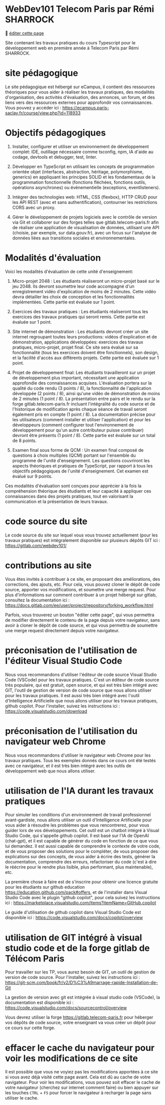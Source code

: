 # WebDev101 Telecom Paris par Rémi SHARROCK

:memo: [éditer cette page](https://gitlab.com/-/ide/project/webdev101/webdev101.gitlab.io/edit/main/-/README.md)

Site contenant les travaux pratiques du cours Typescript pour le développement web en première année à Telecom Paris par Rémi SHARROCK.

# site pédagogique

Le site pédagogique est hébergé sur eCampus, il contient des ressources théoriques pour vous aider à réaliser les travaux pratiques, des modalités d'organisation, des activités d'évaluation, des annonces, un forum, et des liens vers des ressources externes pour approfondir vos connaissances. Vous pouvez y accéder ici :
https://ecampus.paris-saclay.fr/course/view.php?id=118933

# Objectifs pédagogiques

1. Installer, configurer et utiliser un environnement de développement complet: IDE, outillage nécessaire comme tsconfig, npm, IA d'aide au codage, devtools et debugger, test, linter.

2. Développer en TypeScript en utilisant les concepts de programmation orientée objet (interfaces, abstraction, héritage, polymorphisme, generics) en appliquant les principes SOLID et les fondamentaux de la programmation fonctionnelle (fonctions fléchées, fonctions outils, opérations asynchrones) ou événementielle (exceptions, eventlisteners).

3. Intégrer des technologies web: HTML, CSS (flexbox), HTTP CRUD pour les API REST (avec et sans authentification), contourner les restrictions CORS avec un proxy.

4. Gérer le développement de projets logiciels avec le contrôle de version via Git et collaborer sur des forges telles que gitlab.telecom-paris.fr afin de réaliser une application de visualisation de données, utilisant une API (choisie, par exemple, sur data.gouv.fr), avec un focus sur l'analyse de données liées aux transitions sociales et environnementales.

# Modalités d'évaluation

Voici les modalités d'évaluation de cette unité d'enseignement:

1. Micro-projet 2048 : Les étudiants réaliseront un micro-projet basé sur le jeu 2048. Ils devront soumettre leur code accompagné d'un enregistrement vidéo d'explication de moins de 2 minutes. Cette vidéo devra détailler les choix de conception et les fonctionnalités implémentées. Cette partie est évaluée sur 1 point.
   
2. Exercices des travaux pratiques : Les étudiants réaliseront tous les exercices des travaux pratiques qui seront remis. Cette partie est évaluée sur 1 point.

3. Site internet de démonstration : Les étudiants devront créer un site internet regroupant toutes leurs productions: vidéos d'explication et de démonstration, applications développées: exercices des travaux pratiques, micro-projet, projet final. Ce site sera évalué sur sa fonctionnalité (tous les exercices doivent être fonctionnels), son design, et la facilité d'accès aux différents projets. Cette partie est évaluée sur 1 point.

4. Projet de développement final: Les étudiants travailleront sur un projet de développement plus important, nécessitant une application approfondie des connaissances acquises. L'évaluation portera sur la qualité du code rendu (3 points / 8), la fonctionnalité de l'application développée (2 points / 8), ainsi qu'une vidéo de démonstration de moins de 2 minutes (1 point / 8). La présentation entre pairs et le rendu sur la forge gitlab.telecom-paris.fr incluant l'intégralité du code source et de l'historique de modification après chaque séance de travail seront également pris en compte (1 point / 8). La documentation précise pour les utilisateurs (comment installer et utiliser l'application) et pour les développeurs (comment configurer tout l'environnement de développement pour qu'un autre contributeur puisse contribuer) devront être présents (1 point / 8). Cette partie est évaluée sur un total de 8 points.

5. Examen final sous forme de QCM : Un examen final composé de questions à choix multiples (QCM) portant sur l'ensemble du programme de l'unité d'enseignement. Les questions couvriront les aspects théoriques et pratiques de TypeScript, par rapport à tous les objectifs pédagogiques de l'unité d'enseignement. Cet examen est évalué sur 9 points.

Ces modalités d'évaluation sont conçues pour apprécier à la fois la compréhension théorique des étudiants et leur capacité à appliquer ces connaissances dans des projets pratiques, tout en valorisant la communication et la présentation de leurs travaux.

# code source du site

Le code source du site sur lequel vous vous trouvez actuellement (pour les travaux pratiques) est intégralement disponible sur plusieurs dépôts GIT ici :
https://gitlab.com/webdev101/

# contributions au site

Vous êtes invités à contribuer à ce site, en proposant des améliorations, des corrections, des ajouts, etc. Pour cela, vous pouvez cloner le dépôt de code source, apporter vos modifications, et soumettre une merge request. Pour plus d'informations sur comment contribuer à un projet hébergé sur gitlab, consultez la documentation ici : https://docs.gitlab.com/ee/user/project/repository/forking_workflow.html

Parfois, vous trouverez un bouton "éditer cette page", qui vous permettra de modifier directement le contenu de la page depuis votre navigateur, sans avoir à cloner le dépôt de code source, et qui vous permettra de soumettre une merge request directement depuis votre navigateur.

# préconisation de l'utilisation de l'éditeur Visual Studio Code

Nous vous recommandons d'utiliser l'éditeur de code source Visual Studio Code (VSCode) pour les travaux pratiques. C'est un éditeur de code source très populaire, qui est gratuit, open source, et qui est très bien intégré avec GIT, l'outil de gestion de version de code source que nous allons utiliser pour les travaux pratiques. Il est aussi très bien intégré avec l'outil d'Intelligence Artificielle que nous allons utiliser pour les travaux pratiques, github copilot. Pour l'installer, suivez les instructions ici : https://code.visualstudio.com/download

# préconisation de l'utilisation du navigateur web Chrome

Nous vous recommandons d'utiliser le navigateur web Chrome pour les travaux pratiques. Tous les exemples donnés dans ce cours ont été testés avec ce navigateur, et il est très bien intégré avec les outils de développement web que nous allons utiliser.

# utilisation de l'IA durant les travaux pratiques

Pour simuler les conditions d'un environnement de travail professionnel avant-gardiste, nous allons utiliser un outil d'Intelligence Artificielle pour vous aider à résoudre les problèmes que vous rencontrerez, pour vous guider lors de vos développements. Cet outil est un chatbot intégré à Visual Studio Code, qui s'appelle github copilot. Il est basé sur l'IA de OpenAI (chat-gpt), et il est capable de générer du code en fonction de ce que vous lui demandez. Il est aussi capable de comprendre le contexte de votre code, et de vous proposer des solutions pour le compléter, de vous proposer des explications sur des concepts, de vous aider à écrire des tests, générer la documentation, comprendre des erreurs, refactoriser du code (c'est à dire le réécrire pour le rendre plus lisible, plus performant, plus maintenable), etc.

La première chose à faire est de s'inscrire pour obtenir une licence gratuite pour les étudiants sur github education https://education.github.com/pack#offers, et de l'installer dans Visual Studio Code avec le plugin "github copilot", pour cela suivez les instructions ici : https://marketplace.visualstudio.com/items?itemName=GitHub.copilot

Le guide d'utilisation de github copilot dans Visual Studio Code est disponible ici : https://code.visualstudio.com/docs/copilot/overview

# utilisation de GIT intégré à visual studio code et de la forge gitlab de Télécom Paris

Pour travailler sur les TP, vous aurez besoin de GIT, un outil de gestion de version de code source. Pour l'installer, suivez les instructions ici : https://git-scm.com/book/fr/v2/D%C3%A9marrage-rapide-Installation-de-Git

La gestion de version avec git est intégrée à visual studio code (VSCode), la documentation est disponible ici : https://code.visualstudio.com/docs/sourcecontrol/overview

Vous devrez utiliser la forge https://gitlab.telecom-paris.fr pour héberger vos dépôts de code source, votre enseignant va vous créer un dépôt pour ce cours sur cette forge.

# effacer le cache du navigateur pour voir les modifications de ce site

Il est possible que vous ne voyiez pas les modifications apportées à ce site si vous avez déjà visité cette page avant. Cela est dû au cache de votre navigateur. Pour voir les modifications, vous pouvez soit effacer le cache de votre navigateur (cherchez sur internet comment faire) ou bien appuyer sur les touches `CTRL` + `F5` pour forcer le navigateur à recharger la page sans utiliser le cache.